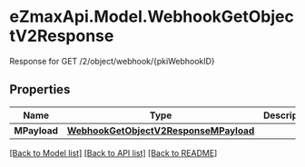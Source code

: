 # eZmaxApi.Model.WebhookGetObjectV2Response
Response for GET /2/object/webhook/{pkiWebhookID}

## Properties

Name | Type | Description | Notes
------------ | ------------- | ------------- | -------------
**MPayload** | [**WebhookGetObjectV2ResponseMPayload**](WebhookGetObjectV2ResponseMPayload.md) |  | 

[[Back to Model list]](../README.md#documentation-for-models) [[Back to API list]](../README.md#documentation-for-api-endpoints) [[Back to README]](../README.md)

